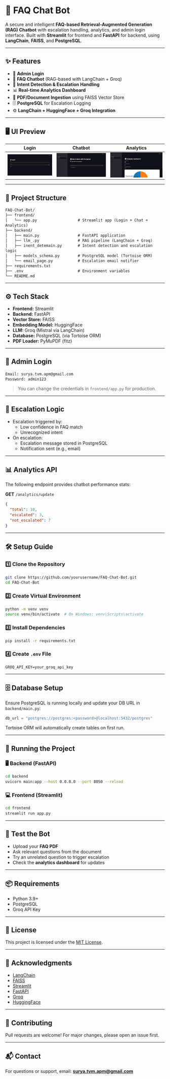 # 🤖 FAQ Chat Bot

A secure and intelligent **FAQ-based Retrieval-Augmented Generation (RAG) Chatbot** with escalation handling, analytics, and admin login interface. Built with **Streamlit** for frontend and **FastAPI** for backend, using **LangChain**, **FAISS**, and **PostgreSQL**.

---

## ✨ Features

- 🔐 **Admin Login**
- 💬 **FAQ Chatbot** (RAG-based with LangChain + Groq)
- 🧠 **Intent Detection & Escalation Handling**
- 📊 **Real-time Analytics Dashboard**
- 📁 **PDF/Document Ingestion** using FAISS Vector Store
- 🗄️ **PostgreSQL** for Escalation Logging
- ⚙️ **LangChain + HuggingFace + Groq Integration**

---

## 🖥️ UI Preview

| Login | Chatbot | Analytics |
|-------|---------|-----------|
| ![Login](screenshots/login.png) | ![Chat](screenshots/chat.png) | ![Analytics](screenshots/analytics.png) |

---

## 📁 Project Structure

```
FAQ-Chat-Bot/
├── frontend/
│   └── app.py                  # Streamlit app (Login + Chat + Analytics)
├── backend/
│   ├── main.py                 # FastAPI application
│   ├── llm_.py                 # RAG pipeline (LangChain + Groq)
│   ├── inent_detemain.py       # Intent detection and escalation logic
│   ├── models_schema.py        # PostgreSQL model (Tortoise ORM)
│   └── email_page.py           # Escalation email notifier
├── requirements.txt
├── .env                        # Environment variables
└── README.md
```

---

## ⚙️ Tech Stack

- **Frontend:** Streamlit
- **Backend:** FastAPI
- **Vector Store:** FAISS
- **Embedding Model:** HuggingFace
- **LLM:** Groq (Mistral via LangChain)
- **Database:** PostgreSQL (via Tortoise ORM)
- **PDF Loader:** PyMuPDF (fitz)

---

## 🔐 Admin Login

```text
Email: surya.tvm.apm@gmail.com
Password: admin123
```

> You can change the credentials in `frontend/app.py` for production.

---

## 🧠 Escalation Logic

- Escalation triggered by:
  - Low confidence in FAQ match
  - Unrecognized intent
- On escalation:
  - Escalation message stored in PostgreSQL
  - Notification sent (e.g., email)

---

## 📊 Analytics API

The following endpoint provides chatbot performance stats:

**GET** `/analytics/update`

```json
{
  "total": 10,
  "escalated": 3,
  "not_escalated": 7
}
```

---

## 🛠️ Setup Guide

### 1️⃣ Clone the Repository

```bash
git clone https://github.com/yourusername/FAQ-Chat-Bot.git
cd FAQ-Chat-Bot
```

### 2️⃣ Create Virtual Environment

```bash
python -m venv venv
source venv/bin/activate  # On Windows: venv\Scripts\activate
```

### 3️⃣ Install Dependencies

```bash
pip install -r requirements.txt
```

### 4️⃣ Create `.env` File

```env
GROQ_API_KEY=your_groq_api_key
```

---

## 🗄️ Database Setup

Ensure PostgreSQL is running locally and update your DB URL in `backend/main.py`:

```python
db_url = "postgres://postgres:<password>@localhost:5432/postgres"
```

Tortoise ORM will automatically create tables on first run.

---

## 🚀 Running the Project

### 🖥️ Backend (FastAPI)

```bash
cd backend
uvicorn main:app --host 0.0.0.0 --port 8050 --reload
```

### 💻 Frontend (Streamlit)

```bash
cd frontend
streamlit run app.py
```

---

## 🧪 Test the Bot

- Upload your **FAQ PDF**
- Ask relevant questions from the document
- Try an unrelated question to trigger escalation
- Check the **analytics dashboard** for updates

---

## 📦 Requirements

- Python 3.9+
- PostgreSQL
- Groq API Key

---

## 📃 License

This project is licensed under the [MIT License](LICENSE).

---

## 🙏 Acknowledgments

- [LangChain](https://www.langchain.com/)
- [FAISS](https://github.com/facebookresearch/faiss)
- [Streamlit](https://streamlit.io/)
- [FastAPI](https://fastapi.tiangolo.com/)
- [Groq](https://groq.com/)
- [HuggingFace](https://huggingface.co/)

---

## 🤝 Contributing

Pull requests are welcome! For major changes, please open an issue first.

---

## 📬 Contact

For questions or support, email: **surya.tvm.apm@gmail.com**